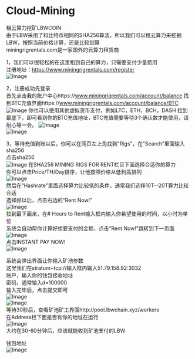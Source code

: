 # Cloud-Mining
租云算力挖矿LBWCOIN  
由于LBW采用了和比特币相同的SHA256算法，所以我们可以租云算力来挖掘LBW，按照当前价格计算，还是比较划算  
miningrigrentals.com是一家国外的云算力租赁商  
  
1，我们可以很轻松的在这里租到自己的算力，只需要支付少量费用  
注册地址：https://www.miningrigrentals.com/register  
![Image](https://github.com/lbwchain/Cloud-Mining/blob/master/1.png)
  
2，注册成功先登录  
首先点击我的账户中心https://www.miningrigrentals.com/account/balance
找到BTC充值界面https://www.miningrigrentals.com/account/balance/BTC  
![Image](https://github.com/lbwchain/Cloud-Mining/blob/master/2.png)
你也可以使用其他虚拟货币支付，例如LTC，ETH，BCH，DASH
拉到最底下，即可看到你的BTC充值地址，BTC充值需要等待3个确认数才能使用，请耐心等一会。
![Image](https://github.com/lbwchain/Cloud-Mining/blob/master/3.png)  
![Image](https://github.com/lbwchain/Cloud-Mining/blob/master/4.png)  
  
3，等待充值到账以后，你可以在网页左上角找到"Rigs"，在“Search”里面输入sha256  
点击sha256  
![Image](https://github.com/lbwchain/Cloud-Mining/blob/master/5.png)
在SHA256 MINING RIGS FOR RENT栏目下面选择合适你的算力  
你可以点击Price/TH/Day排序，让他按照价格从低到高排列  
![Image](https://github.com/lbwchain/Cloud-Mining/blob/master/6.png)  
然后在“Hashrate”里面选择算力比较低的条件，通常我们选择10T--20T算力比较合适  
选择好以后，点击右边的“Rent Now!”  
![Image](https://github.com/lbwchain/Cloud-Mining/blob/master/7.png)  
拉到最下面来，在# Hours to Rent输入框内输入你希望使用的时间，以小时为单位  
系统会自动帮你计算好想要支付的金额，点击“Rent Now!”跳转到下一页面  
![Image](https://github.com/lbwchain/Cloud-Mining/blob/master/8.png)  
点击INSTANT PAY NOW!  
![Image](https://github.com/lbwchain/Cloud-Mining/blob/master/9.png)  

系统会弹出界面让你输入矿池参数  
这里我们在stratum+tcp://输入框内输入51.79.158.92:3032  
账户，输入你的钱包接收地址  
密码，通常输入d=100000  
输入完毕后，点击提交即可  
![Image](https://github.com/lbwchain/Cloud-Mining/blob/master/11.png)  
![Image](https://github.com/lbwchain/Cloud-Mining/blob/master/12.png)  
等待30秒后，查看矿池矿工界面http://pool.lbwchain.xyz/workers  
在Address栏下面是否有你的地址在运行  
![Image](https://github.com/lbwchain/Cloud-Mining/blob/master/13.png)  
大约在30-60分钟后，应该就能收到矿池支付的LBW  
  
    
钱包地址  
![Image](https://github.com/lbwchain/Cloud-Mining/blob/master/10.png)  
